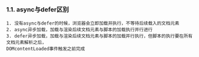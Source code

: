 ### 1.1. async与defer区别
    1. 没有async与defer的时候，浏览器会立即加载并执行，不等待后续载入的文档元素
    2. async异步加载，加载与渲染后续文档元素与脚本的加载执行并行进行
    3. defer异步加载，加载与渲染后续文档元素与脚本的加载并行执行，但脚本的执行要在所有文档元素解析之后，
    DOMcontentLoaded事件触发之前完成